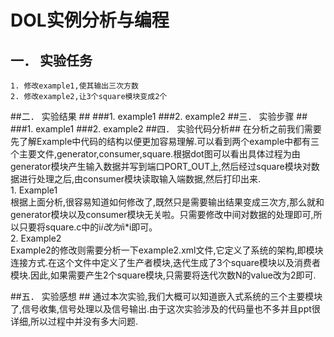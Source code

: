# DOL实例分析与编程 #
## 一．   实验任务 ##
    1. 修改example1,使其输出三次方数
    2. 修改example2,让3个square模块变成2个
##二．    实验结果 ##
###1. example1
###2.  example2
##三．    实验步骤 ##
###1. example1
###2.  example2
##四．    实验代码分析##
在分析之前我们需要先了解Example中代码的结构以便更加容易理解.可以看到两个example中都有三个主要文件,generator,consumer,square.根据dot图可以看出具体过程为由generator模块产生输入数据并写到端口PORT_OUT上,然后经过square模块对数据进行处理之后,由consumer模块读取输入端数据,然后打印出来.<br />
    1.    Example1<br />
    根据上面分析,很容易知道如何修改了,既然只是需要输出结果变成三次方,那么就和generator模块以及consumer模块无关啦。只需要修改中间对数据的处理即可,所以只要将square.c中的i*i改为i*i*i即可。<br />
    2.	Example2<br />
    Example2的修改则需要分析一下example2.xml文件,它定义了系统的架构,即模块连接方式.在这个文件中定义了生产者模块,迭代生成了3个square模块以及消费者模块.因此,如果需要产生2个square模块,只需要将迭代次数N的value改为2即可.<br />

##五．    实验感想 ##
通过本次实验,我们大概可以知道嵌入式系统的三个主要模块了,信号收集,信号处理以及信号输出.由于这次实验涉及的代码量也不多并且ppt很详细,所以过程中并没有多大问题.
